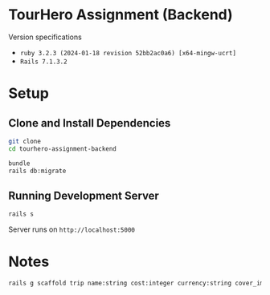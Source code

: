 # TourHero Assignment (Backend)

Version specifications
- `ruby 3.2.3 (2024-01-18 revision 52bb2ac0a6) [x64-mingw-ucrt]`
- `Rails 7.1.3.2`

# Setup

## Clone and Install Dependencies

```sh
git clone
cd tourhero-assignment-backend

bundle
rails db:migrate
```

## Running Development Server

```sh
rails s
```

Server runs on `http://localhost:5000`

# Notes

```sh
rails g scaffold trip name:string cost:integer currency:string cover_image:string country:string start_date:date duration_nights:integer group_size:integer description:text
```

